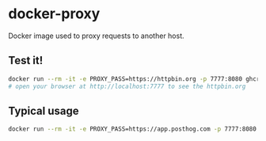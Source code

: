 # docker-proxy

Docker image used to proxy requests to another host.

## Test it!

```bash
docker run --rm -it -e PROXY_PASS=https://httpbin.org -p 7777:8080 ghcr.io/chneau/nginx-proxy
# open your browser at http://localhost:7777 to see the httpbin.org
```

## Typical usage

```bash
docker run --rm -it -e PROXY_PASS=https://app.posthog.com -p 7777:8080 ghcr.io/chneau/nginx-proxy
```
